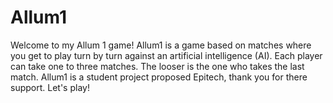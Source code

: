 # Allum1
Welcome to my Allum 1 game!
Allum1 is a game based on matches where you get to play turn by turn against an artificial intelligence (AI).
Each player can take one to three matches. The looser is the one who takes the last match.
Allum1 is a student project proposed Epitech, thank you for there support.
Let's play!

